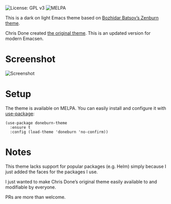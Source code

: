 ![License: GPL
v3](https://img.shields.io/badge/License-GPL%20v3-blue.svg)
![MELPA](https://melpa.org/packages/doneburn-theme-badge.svg)

This is a dark on light Emacs theme based on [Bozhidar Batsov’s Zenburn
theme](https://github.com/bbatsov/zenburn-emacs).

Chris Done created [the original
theme](https://github.com/chrisdone/zenburn). This is an updated version
for modern Emacsen.

Screenshot
==========

![Screenshot](https://github.com/manuel-uberti/doneburn/blob/master/screenshot.png)

Setup
=====

The theme is available on MELPA. You can easily install and configure it
with [use-package](https://github.com/jwiegley/use-package):

    (use-package doneburn-theme
      :ensure t
      :config (load-theme 'doneburn 'no-confirm))

Notes
=====

This theme lacks support for popular packages (e.g. Helm) simply because
I just added the faces for the packages I use.

I just wanted to make Chris Done’s original theme easily available to
and modifiable by everyone.

PRs are more than welcome.
